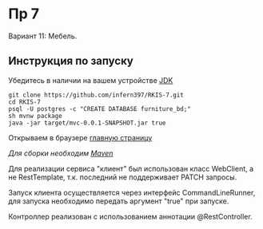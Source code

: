 # Пр 7

Вариант 11: Мебель.

## Инструкция по запуску

Убедитесь в наличии на вашем устройстве [JDK](https://www.oracle.com/java/technologies/downloads/#jdk17-windows)

```
git clone https://github.com/infern397/RKIS-7.git
cd RKIS-7
psql -U postgres -c "CREATE DATABASE furniture_bd;"
sh mvnw package
java -jar target/mvc-0.0.1-SNAPSHOT.jar true
```
Открываем в браузере [главную страницу](http://127.0.0.1:8080)

_Для сборки необходим [Maven](https://maven.apache.org/download.cgi)_

Для реализации сервиса "клиент" был использован класс WebClient, а не RestTemplate, 
т.к. последний не поддерживает PATCH запросы.

Запуск клиента осуществляется через интерфейс CommandLineRunner, для запуска необходимо 
передать аргумент "true" при запуске.

Контроллер реализован с использованием аннотации @RestController.